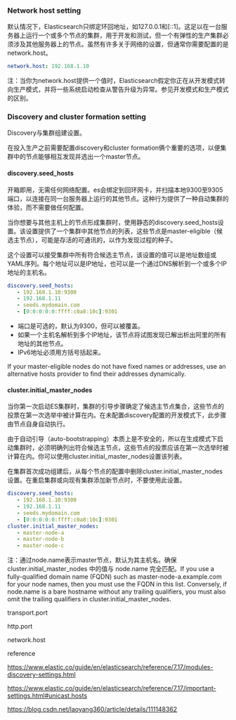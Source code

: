 ### Network host setting

默认情况下，Elasticsearch只绑定环回地址，如127.0.0.1和[::1]。这足以在一台服务器上运行一个或多个节点的集群，用于开发和测试，但一个有弹性的生产集群必须涉及其他服务器上的节点。虽然有许多关于网络的设置，但通常你需要配置的是network.host。

```yaml
network.host: 192.168.1.10
```

注：当你为network.host提供一个值时，Elasticsearch假定你正在从开发模式转向生产模式，并将一些系统启动检查从警告升级为异常。参见开发模式和生产模式的区别。



### Discovery and cluster formation setting

Discovery与集群组建设置。

在投入生产之前需要配置discovery和cluster formation俩个重要的选项，以便集群中的节点能够相互发现并选出一个master节点。



#### discovery.seed_hosts

开箱即用，无需任何网络配置。es会绑定到回环网卡，并扫描本地9300至9305端口，以连接在同一台服务器上运行的其他节点。这种行为提供了一种自动集群的体验，而不需要做任何配置。

当你想要与其他主机上的节点形成集群时，使用静态的discovery.seed_hosts设置。该设置提供了一个集群中其他节点的列表，这些节点是master-eligible（候选主节点），可能是存活的可通讯的，以作为发现过程的种子。

这个设置可以接受集群中所有符合候选主节点，该设置的值可以是地址数组或YAML序列。每个地址可以是IP地址，也可以是一个通过DNS解析到一个或多个IP地址的主机名。

```yaml
discovery.seed_hosts:
   - 192.168.1.10:9300
   - 192.168.1.11 
   - seeds.mydomain.com 
   - [0:0:0:0:0:ffff:c0a8:10c]:9301
```

- 端口是可选的，默认为9300，但可以被覆盖。
- 如果一个主机名解析到多个IP地址，该节点将试图发现已解出析出阿里的所有地址的其他节点。
- IPv6地址必须用方括号括起来。

If your master-eligible nodes do not have fixed names or addresses, use an alternative hosts provider to find their addresses dynamically.



#### cluster.initial_master_nodes

当你第一次启动ES集群时，集群的引导步骤确定了候选主节点集合，这些节点的投票在第一次选举中被计算在内。在未配置discovery配置的开发模式下，此步骤由节点自身自动执行。

由于自动引导（auto-bootstrapping）本质上是不安全的，所以在生成模式下启动集群时，必须明确列出符合候选主节点，这些节点的投票应该在第一次选举时被计算在内。你可以使用cluster.initial_master_nodes设置该列表。

在集群首次成功组建后，从每个节点的配置中删除cluster.initial_master_nodes设置。在重启集群或向现有集群添加新节点时，不要使用此设置。

```yaml
discovery.seed_hosts:
   - 192.168.1.10:9300
   - 192.168.1.11
   - seeds.mydomain.com
   - [0:0:0:0:0:ffff:c0a8:10c]:9301
cluster.initial_master_nodes: 
   - master-node-a
   - master-node-b
   - master-node-c
```

注：通过node.name表示master节点，默认为其主机名。确保 cluster.initial_master_nodes 中的值与 node.name 完全匹配。If you use a fully-qualified domain name (FQDN) such as master-node-a.example.com for your node names, then you must use the FQDN in this list. Conversely, if node.name is a bare hostname without any trailing qualifiers, you must also omit the trailing qualifiers in cluster.initial_master_nodes.



transport.port

http.port

network.host





reference

https://www.elastic.co/guide/en/elasticsearch/reference/7.17/modules-discovery-settings.html

https://www.elastic.co/guide/en/elasticsearch/reference/7.17/important-settings.html#unicast.hosts

https://blog.csdn.net/laoyang360/article/details/111148362